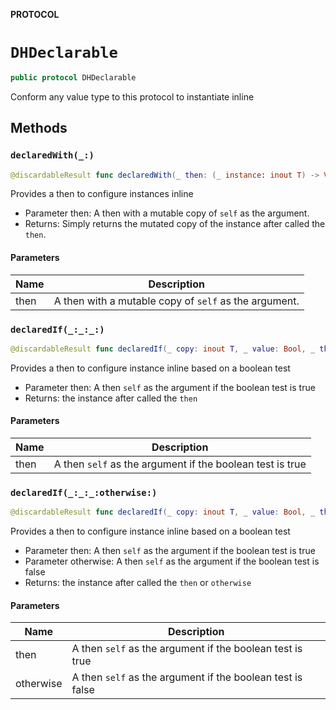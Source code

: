 **PROTOCOL**

# `DHDeclarable`

```swift
public protocol DHDeclarable
```

Conform any value type to this protocol to instantiate inline

## Methods
### `declaredWith(_:)`

```swift
@discardableResult func declaredWith(_ then: (_ instance: inout T) -> Void) -> T
```

Provides a then to configure instances inline
- Parameter then: A then with a mutable copy of `self` as the argument.
- Returns: Simply returns the mutated copy of the instance after called the `then`.

#### Parameters

| Name | Description |
| ---- | ----------- |
| then | A then with a mutable copy of `self` as the argument. |

### `declaredIf(_:_:_:)`

```swift
@discardableResult func declaredIf(_ copy: inout T, _ value: Bool, _ then: (_ instance: inout T) -> Void) -> T
```

Provides a then to configure instance inline based on a boolean test
- Parameter then: A then `self` as the argument if the boolean test is true
- Returns: the instance after called the `then`

#### Parameters

| Name | Description |
| ---- | ----------- |
| then | A then `self` as the argument if the boolean test is true |

### `declaredIf(_:_:_:otherwise:)`

```swift
@discardableResult func declaredIf(_ copy: inout T, _ value: Bool, _ then: (_ instance: inout T) -> Void, otherwise: ((_ instance: inout T) -> Void)?) -> T
```

Provides a then to configure instance inline based on a boolean test
- Parameter then: A then `self` as the argument if the boolean test is true
- Parameter otherwise: A then `self` as the argument if the boolean test is false
- Returns: the instance after called the `then` or `otherwise`

#### Parameters

| Name | Description |
| ---- | ----------- |
| then | A then `self` as the argument if the boolean test is true |
| otherwise | A then `self` as the argument if the boolean test is false |